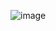 ![image](https://github.com/T3sg/Quick-Silver/assets/163057422/648cc677-62bd-44d6-8564-4d5925349db2)
